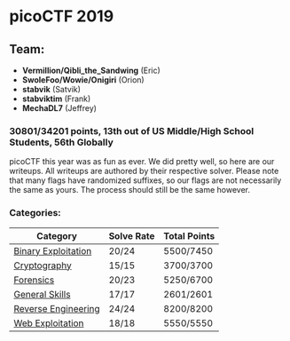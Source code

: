 # picoCTF 2019
## Team:
<ul>
  <li> <b>Vermillion/Qibli_the_Sandwing</b> (Eric)</li>
  <li> <b>SwoleFoo/Wowie/Onigiri</b> (Orion)</li>
  <li> <b>stabvik</b> (Satvik)</li>
  <li> <b>stabviktim</b> (Frank) </li>
  <li> <b>MechaDL7</b> (Jeffrey)</li>
</ul>

### 30801/34201 points, 13th out of US Middle/High School Students, 56th Globally

picoCTF this year was as fun as ever. We did pretty well, so here are our writeups. All writeups are authored by their respective solver. Please note that many flags have randomized suffixes, so our flags are not necessarily the same as yours. The process should still be the same however.

### Categories:

|Category |Solve Rate|Total Points|
|---------|------|------|
|[Binary Exploitation](Binary-Exploitation)|20/24|5500/7450|
|[Cryptography](Cryptography)|15/15|3700/3700|
|[Forensics](Forensics)|20/23|5250/6700|
|[General Skills](General-Skills)|17/17|2601/2601|
|[Reverse Engineering](Reverse-Engineering)|24/24|8200/8200|
|[Web Exploitation](Web-Exploitation)|18/18|5550/5550|
